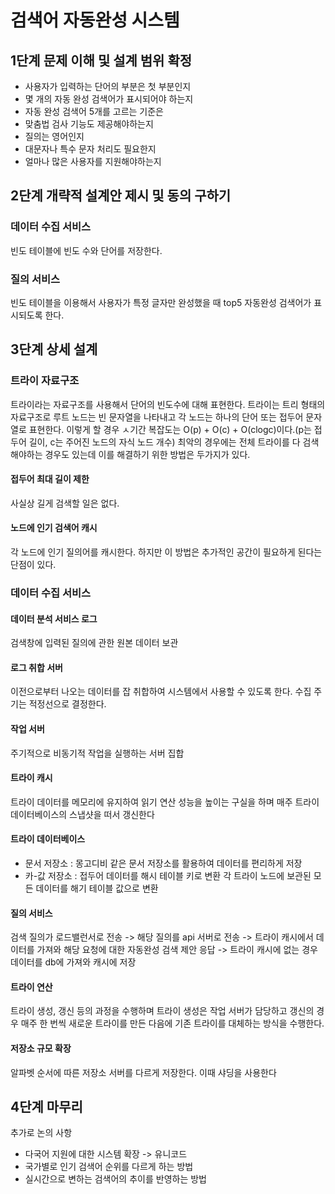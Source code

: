 # 검색어 자동완성 시스템

## 1단계 문제 이해 및 설계 범위 확정

- 사용자가 입력하는 단어의 부분은 첫 부분인지
- 몇 개의 자동 완성 검색어가 표시되어야 하는지
- 자동 완성 검색어 5개를 고르는 기준은
- 맞춤법 검사 기능도 제공해야하는지
- 질의는 영어인지
- 대문자나 특수 문자 처리도 필요한지
- 얼마나 많은 사용자를 지원해야하는지

## 2단계 개략적 설계안 제시 및 동의 구하기

### 데이터 수집 서비스
빈도 테이블에 빈도 수와 단어를 저장한다.

### 질의 서비스
빈도 테이블을 이용해서 사용자가 특정 글자만 완성했을 때 top5 자동완성 검색어가 표시되도록 한다.

## 3단계 상세 설계

### 트라이 자료구조
트라이라는 자료구조를 사용해서 단어의 빈도수에 대해 표현한다. 트라이는 트리 형태의 자료구조로 루트 노드는 빈 문자열을 나타내고 각 노드는 하나의 단어 또는 접두어 문자열로 표현한다.
이렇게 할 경우 ㅅ기간 복잡도는 O(p) + O(c) + O(clogc)이다.(p는 접두어 길이, c는 주어진 노드의 자식 노드 개수)
최악의 경우에는 전체 트라이를 다 검색해야하는 경우도 있는데 이를 해결하기 위한 방법은 두가지가 있다.

#### 접두어 최대 길이 제한
사실상 길게 검색할 일은 없다.
#### 노드에 인기 검색어 캐시
각 노드에 인기 질의어를 캐시한다. 하지만 이 방법은 추가적인 공간이 필요하게 된다는 단점이 있다.

### 데이터 수집 서비스

#### 데이터 분석 서비스 로그
검색창에 입력된 질의에 관한 원본 데이터 보관

#### 로그 취합 서버
이전으로부터 나오는 데이터를 잡 취합하여 시스템에서 사용할 수 있도록 한다. 수집 주기는 적정선으로 결정한다.

#### 작업 서버
주기적으로 비동기적 작업을 실행하는 서버 집합

#### 트라이 캐시
트라이 데이터를 메모리에 유지하여 읽기 연산 성능을 높이는 구실을 하며 매주 트라이 데이터베이스의 스냅샷을 떠서 갱신한다

#### 트라이 데이터베이스
- 문서 저장소 : 몽고디비 같은 문서 저장소를 활용하여 데이터를 편리하게 저장
- 카-값 저장소 : 접두어 데이터를 해시 테이블 키로 변환 각 트라이 노드에 보관된 모든 데이터를 해기 테이블 값으로 변환

#### 질의 서비스
검색 질의가 로드밸런서로 전송 -> 해당 질의를 api 서버로 전송 -> 트라이 캐시에서 데이터를 가져와 해당 요청에 대한 자동완성 검색 제안 응답 -> 트라이 캐시에 없는 경우 데이터를 db에 가져와 캐시에 저장

#### 트라이 연산
트라이 생성, 갱신 등의 과정을 수행하며 트라이 생성은 작업 서버가 담당하고 갱신의 경우 매주 한 번씩 새로운 트라이를 만든 다음에 기존 트라이를 대체하는 방식을 수행한다.

#### 저장소 규모 확장
알파벳 순서에 따른 저장소 서버를 다르게 저장한다. 이때 샤딩을 사용한다

## 4단계 마무리
추가로 논의 사항
- 다국어 지원에 대한 시스템 확장 -> 유니코드
- 국가별로 인기 검색어 순위를 다르게 하는 방법
- 실시간으로 변하는 검색어의 추이를 반영하는 방법